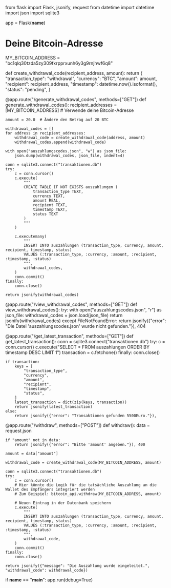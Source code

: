 from flask import Flask, jsonify, request
from datetime import datetime
import json
import sqlite3

app = Flask(__name__)

# Deine Bitcoin-Adresse
MY_BITCOIN_ADDRESS = "bc1qlq30tzda5zy309fxrpprxunh6y3g9rnjhwf6q8"

def create_withdrawal_code(recipient_address, amount):
    return {
        "transaction_type": "withdrawal",
        "currency": "BTC",
        "amount": amount,
        "recipient": recipient_address,
        "timestamp": datetime.now().isoformat(),
        "status": "pending",
    }

@app.route("/generate_withdrawal_codes", methods=["GET"])
def generate_withdrawal_codes():
    recipient_addresses = [MY_BITCOIN_ADDRESS]  # Verwende deine Bitcoin-Adresse

    amount = 20.0  # Ändere den Betrag auf 20 BTC

    withdrawal_codes = []
    for address in recipient_addresses:
        withdrawal_code = create_withdrawal_code(address, amount)
        withdrawal_codes.append(withdrawal_code)

    with open("auszahlungscodes.json", "w") as json_file:
        json.dump(withdrawal_codes, json_file, indent=4)

    conn = sqlite3.connect("transaktionen.db")
    try:
        c = conn.cursor()
        c.execute(
            """
            CREATE TABLE IF NOT EXISTS auszahlungen (
                transaction_type TEXT,
                currency TEXT,
                amount REAL,
                recipient TEXT,
                timestamp TEXT,
                status TEXT
            )
            """
        )

        c.executemany(
            """
            INSERT INTO auszahlungen (transaction_type, currency, amount, recipient, timestamp, status)
            VALUES (:transaction_type, :currency, :amount, :recipient, :timestamp, :status)
            """,
            withdrawal_codes,
        )
        conn.commit()
    finally:
        conn.close()

    return jsonify(withdrawal_codes)

@app.route("/view_withdrawal_codes", methods=["GET"])
def view_withdrawal_codes():
    try:
        with open("auszahlungscodes.json", "r") as json_file:
            withdrawal_codes = json.load(json_file)
        return jsonify(withdrawal_codes)
    except FileNotFoundError:
        return jsonify({"error": "Die Datei 'auszahlungscodes.json' wurde nicht gefunden."}), 404

@app.route("/get_latest_transaction", methods=["GET"])
def get_latest_transaction():
    conn = sqlite3.connect("transaktionen.db")
    try:
        c = conn.cursor()
        c.execute("SELECT * FROM auszahlungen ORDER BY timestamp DESC LIMIT 1")
        transaction = c.fetchone()
    finally:
        conn.close()

    if transaction:
        keys = [
            "transaction_type",
            "currency",
            "amount",
            "recipient",
            "timestamp",
            "status",
        ]
        latest_transaction = dict(zip(keys, transaction))
        return jsonify(latest_transaction)
    else:
        return jsonify({"error": "Transaktionen gefunden 5500Euro."}), 

@app.route("/withdraw", methods=["POST"])
def withdraw():
    data = request.json

    if "amount" not in data:
        return jsonify({"error": "Bitte 'amount' angeben."}), 400

    amount = data["amount"]

    withdrawal_code = create_withdrawal_code(MY_BITCOIN_ADDRESS, amount)

    conn = sqlite3.connect("transaktionen.db")
    try:
        c = conn.cursor()
        # Hier könnte die Logik für die tatsächliche Auszahlung an die Wallet des Empfängers integriert werden
        # Zum Beispiel: bitcoin_api.withdraw(MY_BITCOIN_ADDRESS, amount)

        # Neuen Eintrag in der Datenbank speichern
        c.execute(
            """
            INSERT INTO auszahlungen (transaction_type, currency, amount, recipient, timestamp, status)
            VALUES (:transaction_type, :currency, :amount, :recipient, :timestamp, :status)
            """,
            withdrawal_code,
        )
        conn.commit()
    finally:
        conn.close()

    return jsonify({"message": "Die Auszahlung wurde eingeleitet.", "withdrawal_code": withdrawal_code})

if __name__ == "__main__":
    app.run(debug=True)

